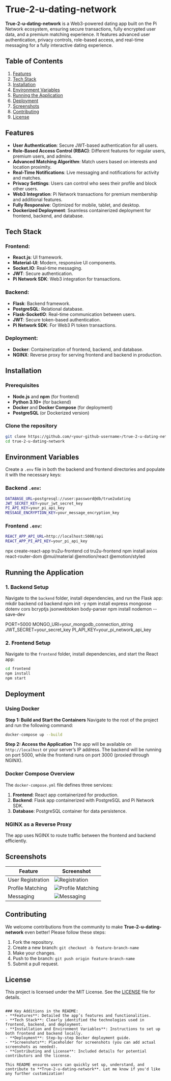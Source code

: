 # True-2-u-dating-network

**True-2-u-dating-network** is a Web3-powered dating app built on the Pi Network ecosystem, ensuring secure transactions, fully encrypted user data, and a premium matching experience. It features advanced user authentication, privacy controls, role-based access, and real-time messaging for a fully interactive dating experience.

## Table of Contents
1. [Features](#features)
2. [Tech Stack](#tech-stack)
3. [Installation](#installation)
4. [Environment Variables](#environment-variables)
5. [Running the Application](#running-the-application)
6. [Deployment](#deployment)
7. [Screenshots](#screenshots)
8. [Contributing](#contributing)
9. [License](#license)

## Features

- **User Authentication**: Secure JWT-based authentication for all users.
- **Role-Based Access Control (RBAC)**: Different features for regular users, premium users, and admins.
- **Advanced Matching Algorithm**: Match users based on interests and location proximity.
- **Real-Time Notifications**: Live messaging and notifications for activity and matches.
- **Privacy Settings**: Users can control who sees their profile and block other users.
- **Web3 Integration**: Pi Network transactions for premium membership and additional features.
- **Fully Responsive**: Optimized for mobile, tablet, and desktop.
- **Dockerized Deployment**: Seamless containerized deployment for frontend, backend, and database.

## Tech Stack

### Frontend:
- **React.js**: UI framework.
- **Material-UI**: Modern, responsive UI components.
- **Socket.IO**: Real-time messaging.
- **JWT**: Secure authentication.
- **Pi Network SDK**: Web3 integration for transactions.

### Backend:
- **Flask**: Backend framework.
- **PostgreSQL**: Relational database.
- **Flask-SocketIO**: Real-time communication between users.
- **JWT**: Secure token-based authentication.
- **Pi Network SDK**: For Web3 Pi token transactions.

### Deployment:
- **Docker**: Containerization of frontend, backend, and database.
- **NGINX**: Reverse proxy for serving frontend and backend in production.

## Installation

### Prerequisites
- **Node.js** and **npm** (for frontend)
- **Python 3.10+** (for backend)
- **Docker** and **Docker Compose** (for deployment)
- **PostgreSQL** (or Dockerized version)

### Clone the repository
```bash
git clone https://github.com/<your-github-username>/true-2-u-dating-network.git
cd true-2-u-dating-network
```

## Environment Variables

Create a `.env` file in both the backend and frontend directories and populate it with the necessary keys:

### Backend `.env`:
```bash
DATABASE_URL=postgresql://user:password@db/true2udating
JWT_SECRET_KEY=your_jwt_secret_key
PI_API_KEY=your_pi_api_key
MESSAGE_ENCRYPTION_KEY=your_message_encryption_key
```

### Frontend `.env`:
```bash
REACT_APP_API_URL=http://localhost:5000/api
REACT_APP_PI_API_KEY=your_pi_api_key
```
npx create-react-app tru2u-frontend
cd tru2u-frontend
npm install axios react-router-dom @mui/material @emotion/react @emotion/styled

## Running the Application

### 1. Backend Setup
Navigate to the `backend` folder, install dependencies, and run the Flask app:
mkdir backend
cd backend
npm init -y
npm install express mongoose dotenv cors bcryptjs jsonwebtoken body-parser
npm install nodemon --save-dev

PORT=5000
MONGO_URI=your_mongodb_connection_string
JWT_SECRET=your_secret_key
PI_API_KEY=your_pi_network_api_key

### 2. Frontend Setup
Navigate to the `frontend` folder, install dependencies, and start the React app:

```bash
cd frontend
npm install
npm start
```

## Deployment

### Using Docker

**Step 1: Build and Start the Containers**
Navigate to the root of the project and run the following command:

```bash
docker-compose up --build
```

**Step 2: Access the Application**
The app will be available on `http://localhost` or your server’s IP address. The backend will be running on port 5000, while the frontend runs on port 3000 (proxied through NGINX).

### Docker Compose Overview
The `docker-compose.yml` file defines three services:
1. **Frontend**: React app containerized for production.
2. **Backend**: Flask app containerized with PostgreSQL and Pi Network SDK.
3. **Database**: PostgreSQL container for data persistence.

### NGINX as a Reverse Proxy
The app uses NGINX to route traffic between the frontend and backend efficiently.

## Screenshots

| Feature            | Screenshot                    |
|--------------------|-------------------------------|
| User Registration  | ![Registration](./screenshots/registration.png) |
| Profile Matching   | ![Profile Matching](./screenshots/matching.png) |
| Messaging          | ![Messaging](./screenshots/messaging.png) |

## Contributing

We welcome contributions from the community to make **True-2-u-dating-network** even better! Please follow these steps:

1. Fork the repository.
2. Create a new branch: `git checkout -b feature-branch-name`
3. Make your changes.
4. Push to the branch: `git push origin feature-branch-name`
5. Submit a pull request.

## License

This project is licensed under the MIT License. See the [LICENSE](LICENSE) file for details.
```

### Key Additions in the README:
- **Features**: Detailed the app’s features and functionalities.
- **Tech Stack**: Clearly identified the technologies used in frontend, backend, and deployment.
- **Installation and Environment Variables**: Instructions to set up both frontend and backend locally.
- **Deployment**: Step-by-step Docker deployment guide.
- **Screenshots**: Placeholder for screenshots (you can add actual screenshots as needed).
- **Contributing and License**: Included details for potential contributors and the license.

This README ensures users can quickly set up, understand, and contribute to **True-2-u-dating-network**. Let me know if you'd like any further customization!
